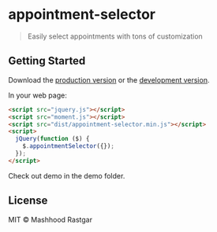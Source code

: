 # appointment-selector

> Easily select appointments with tons of customization


## Getting Started

Download the [production version][min] or the [development version][max].

[min]: https://raw.githubusercontent.com/mashhoodr/jquery-appointment-selector/master/dist/jquery.appointment-selector.min.js
[max]: https://raw.githubusercontent.com/mashhoodr/jquery-appointment-selector/master/dist/jquery.appointment-selector.js

In your web page:

```html
<script src="jquery.js"></script>
<script src="moment.js"></script>
<script src="dist/appointment-selector.min.js"></script>
<script>
  jQuery(function ($) {
    $.appointmentSelector({});
  });
</script>
```

Check out demo in the demo folder.


## License

MIT © Mashhood Rastgar
